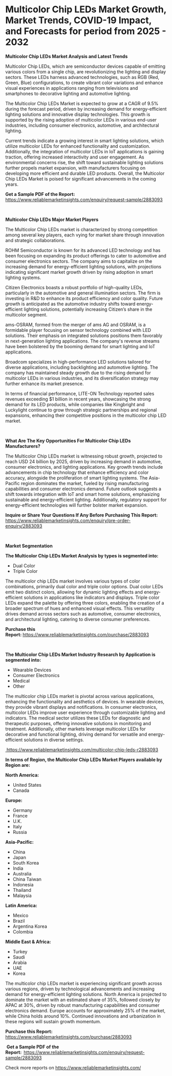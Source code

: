 <p><h1>Multicolor Chip LEDs Market Growth, Market Trends, COVID-19 Impact, and Forecasts for period from 2025 - 2032</h1></p><p><strong>Multicolor Chip LEDs Market Analysis and Latest Trends</strong></p>
<p><p>Multicolor Chip LEDs, which are semiconductor devices capable of emitting various colors from a single chip, are revolutionizing the lighting and display sectors. These LEDs harness advanced technologies, such as RGB (Red, Green, Blue) configurations, to create vibrant color variations and enhance visual experiences in applications ranging from televisions and smartphones to decorative lighting and automotive lighting.</p><p>The Multicolor Chip LEDs Market is expected to grow at a CAGR of 9.5% during the forecast period, driven by increasing demand for energy-efficient lighting solutions and innovative display technologies. This growth is supported by the rising adoption of multicolor LEDs in various end-user industries, including consumer electronics, automotive, and architectural lighting. </p><p>Current trends indicate a growing interest in smart lighting solutions, which utilize multicolor LEDs for enhanced functionality and customization. Additionally, the integration of multicolor LEDs in IoT applications is gaining traction, offering increased interactivity and user engagement. As environmental concerns rise, the shift toward sustainable lighting solutions further propels market expansion, with manufacturers focusing on developing more efficient and durable LED products. Overall, the Multicolor Chip LEDs Market is poised for significant advancements in the coming years.</p></p>
<p><strong>Get a Sample PDF of the Report:&nbsp;</strong> <a href="https://www.reliablemarketinsights.com/enquiry/request-sample/2883093?utm_campaign=2188&utm_medium=2&utm_source=Github&utm_content=ia&utm_term=13032025&utm_id=multicolor-chip-leds">https://www.reliablemarketinsights.com/enquiry/request-sample/2883093</a></p>
<p>&nbsp;</p>
<p><strong>Multicolor Chip LEDs Major Market Players</strong></p>
<p><p>The Multicolor Chip LEDs market is characterized by strong competition among several key players, each vying for market share through innovation and strategic collaborations. </p><p>ROHM Semiconductor is known for its advanced LED technology and has been focusing on expanding its product offerings to cater to automotive and consumer electronics sectors. The company aims to capitalize on the increasing demand for energy-efficient lighting solutions, with projections indicating significant market growth driven by rising adoption in smart lighting systems.</p><p>Citizen Electronics boasts a robust portfolio of high-quality LEDs, particularly in the automotive and general illumination sectors. The firm is investing in R&D to enhance its product efficiency and color quality. Future growth is anticipated as the automotive industry shifts toward energy-efficient lighting solutions, potentially increasing Citizen’s share in the multicolor segment.</p><p>ams-OSRAM, formed from the merger of ams AG and OSRAM, is a formidable player focusing on sensor technology combined with LED solutions. Their emphasis on integrated solutions positions them favorably in next-generation lighting applications. The company's revenue streams have been bolstered by the booming demand for smart lighting and IoT applications.</p><p>Broadcom specializes in high-performance LED solutions tailored for diverse applications, including backlighting and automotive lighting. The company has maintained steady growth due to the rising demand for multicolor LEDs in various industries, and its diversification strategy may further enhance its market presence.</p><p>In terms of financial performance, LITE-ON Technology reported sales revenues exceeding $1 billion in recent years, showcasing the strong demand for its LED products, while companies like Kingbright and Luckylight continue to grow through strategic partnerships and regional expansions, enhancing their competitive positions in the multicolor chip LED market.</p></p>
<p>&nbsp;</p>
<p><strong>What Are The Key Opportunities For Multicolor Chip LEDs Manufacturers?</strong></p>
<p><p>The Multicolor Chip LEDs market is witnessing robust growth, projected to reach USD 24 billion by 2025, driven by increasing demand in automotive, consumer electronics, and lighting applications. Key growth trends include advancements in chip technology that enhance efficiency and color accuracy, alongside the proliferation of smart lighting systems. The Asia-Pacific region dominates the market, fueled by rising manufacturing capabilities and consumer electronics demand. Future outlook suggests a shift towards integration with IoT and smart home solutions, emphasizing sustainable and energy-efficient lighting. Additionally, regulatory support for energy-efficient technologies will further bolster market expansion.</p></p>
<p><strong>Inquire or Share Your Questions If Any Before Purchasing This Report:</strong> <a href="https://www.reliablemarketinsights.com/enquiry/pre-order-enquiry/2883093?utm_campaign=2188&utm_medium=2&utm_source=Github&utm_content=ia&utm_term=13032025&utm_id=multicolor-chip-leds">https://www.reliablemarketinsights.com/enquiry/pre-order-enquiry/2883093</a></p>
<p>&nbsp;</p>
<p><strong>Market Segmentation</strong></p>
<p><strong>The Multicolor Chip LEDs Market Analysis by types is segmented into:</strong></p>
<p><ul><li>Dual Color</li><li>Triple Color</li></ul></p>
<p><p>The multicolor chip LEDs market involves various types of color combinations, primarily dual color and triple color options. Dual color LEDs emit two distinct colors, allowing for dynamic lighting effects and energy-efficient solutions in applications like indicators and displays. Triple color LEDs expand the palette by offering three colors, enabling the creation of a broader spectrum of hues and enhanced visual effects. This versatility drives demand across sectors such as automotive, consumer electronics, and architectural lighting, catering to diverse consumer preferences.</p></p>
<p><strong>Purchase this Report:&nbsp;</strong><a href="https://www.reliablemarketinsights.com/purchase/2883093?utm_campaign=2188&utm_medium=2&utm_source=Github&utm_content=ia&utm_term=13032025&utm_id=multicolor-chip-leds">https://www.reliablemarketinsights.com/purchase/2883093</a></p>
<p>&nbsp;</p>
<p><strong>The Multicolor Chip LEDs Market Industry Research by Application is segmented into:</strong></p>
<p><ul><li>Wearable Devices</li><li>Consumer Electronics</li><li>Medical</li><li>Other</li></ul></p>
<p><p>The multicolor chip LEDs market is pivotal across various applications, enhancing the functionality and aesthetics of devices. In wearable devices, they provide vibrant displays and notifications. In consumer electronics, multicolor LEDs improve user experience through customizable lighting and indicators. The medical sector utilizes these LEDs for diagnostic and therapeutic purposes, offering innovative solutions in monitoring and treatment. Additionally, other markets leverage multicolor LEDs for decorative and functional lighting, driving demand for versatile and energy-efficient solutions in diverse settings.</p></p>
<p><a href="https://www.reliablemarketinsights.com/multicolor-chip-leds-r2883093?utm_campaign=2188&utm_medium=2&utm_source=Github&utm_content=ia&utm_term=13032025&utm_id=multicolor-chip-leds">&nbsp;https://www.reliablemarketinsights.com/multicolor-chip-leds-r2883093</a></p>
<p><strong>In terms of Region, the Multicolor Chip LEDs Market Players available by Region are:</strong></p>
<p>
    <p> <strong> North America: </strong>
        <ul>
            <li>United States</li>
            <li>Canada</li>
        </ul>
        </p> 
    <p> <strong> Europe: </strong>
        <ul>
            <li>Germany</li>
            <li>France</li>
            <li>U.K.</li>
            <li>Italy</li>
            <li>Russia</li>
        </ul>
        </p> 
    <p> <strong> Asia-Pacific: </strong>
        <ul>
            <li>China</li>
            <li>Japan</li>
            <li>South Korea</li>
            <li>India</li>
            <li>Australia</li>
            <li>China Taiwan</li>
            <li>Indonesia</li>
            <li>Thailand</li>
            <li>Malaysia</li>
        </ul>
        </p> 
    <p> <strong> Latin America: </strong>
        <ul>
            <li>Mexico</li>
            <li>Brazil</li>
            <li>Argentina Korea</li>
            <li>Colombia</li>
        </ul>
        </p> 
    <p> <strong> Middle East & Africa: </strong>
        <ul>
            <li>Turkey</li>
            <li>Saudi</li>
            <li>Arabia</li>
            <li>UAE</li>
            <li>Korea</li>
        </ul>
    </p>
    </p>
<p><p>The multicolor chip LEDs market is experiencing significant growth across various regions, driven by technological advancements and increasing demand for energy-efficient lighting solutions. North America is projected to dominate the market with an estimated share of 35%, followed closely by APAC at 30%, driven by robust manufacturing capabilities and consumer electronics demand. Europe accounts for approximately 25% of the market, while China holds around 10%. Continued innovations and urbanization in these regions will sustain growth momentum.</p></p>
<p><strong>Purchase this Report: </strong><a href="https://www.reliablemarketinsights.com/purchase/2883093?utm_campaign=2188&utm_medium=2&utm_source=Github&utm_content=ia&utm_term=13032025&utm_id=multicolor-chip-leds">https://www.reliablemarketinsights.com/purchase/2883093</a></p>
<p>&nbsp;<strong>Get a Sample PDF of the Report:&nbsp;&nbsp;</strong><a href="https://www.reliablemarketinsights.com/enquiry/request-sample/2883093?utm_campaign=2188&utm_medium=2&utm_source=Github&utm_content=ia&utm_term=13032025&utm_id=multicolor-chip-leds">https://www.reliablemarketinsights.com/enquiry/request-sample/2883093</a></p>
<p><strong></strong></p>
<p>Check more reports on <a href="https://www.reliablemarketinsights.com/?utm_campaign=2188&utm_medium=2&utm_source=Github&utm_content=ia&utm_term=13032025&utm_id=multicolor-chip-leds">https://www.reliablemarketinsights.com/</a></p>